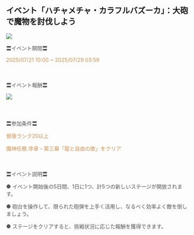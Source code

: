 ## イベント「ハチャメチャ・カラフルバズーカ」：大砲で魔物を討伐しよう
<img src="https://sdk.hoyoverse.com/upload/ann/2025/06/23/ddf10d024ebe4e2d15a6f1a8375ef741_3283309394855906439.jpg">
<p style="white-space: pre-wrap;"><span style="color:rgba(85,85,85,1)">〓イベント期間〓</span></p><p style="white-space: pre-wrap; text-align: left;"><span style="color:rgba(204,146,85,1)"><t class="t_lc" contenteditable="false"><span style="color:rgba(204,146,85,1)">2025/07/21 10:00</span></t> ~ <t class="t_lc" contenteditable="false"><span style="color:rgba(204,146,85,1)">2025/07/29 03:59</span></t></span></p><p style="white-space: pre-wrap; min-height: 1.5em; text-align: left;"><span style="color:rgba(85,85,85,1)"> </span></p><p style="white-space: pre-wrap; text-align: left;"><span style="color:rgba(85,85,85,1)">〓イベント報酬〓</span></p><p style="white-space: pre-wrap; min-height: 1.5em; text-align: left;"><img src="https://sdk.hoyoverse.com/upload/ann/2025/05/15/a70c45d7ad65f36b5ee1acf7d2e53d15_4255570538995361509.png" href="" style="border:none;vertical-align:middle;"></p><p style="white-space: pre-wrap; min-height: 1.5em; text-align: left;"></p><p style="white-space: pre-wrap; text-align: left;"><span style="color:rgba(85,85,85,1)">〓参加条件〓</span></p><p style="white-space: pre-wrap; text-align: left;"><span style="color:rgba(204,146,85,1)">冒険ランク20以上</span></p><p style="white-space: pre-wrap; text-align: left;"><span style="color:rgba(204,146,85,1)">魔神任務 序章・第三幕「龍と自由の歌」をクリア</span></p><p style="white-space: pre-wrap; min-height: 1.5em; text-align: left;"></p><p style="white-space: pre-wrap; text-align: left;"><span style="color:rgba(85,85,85,1)">〓イベント説明〓</span></p><p style="white-space: pre-wrap; text-align: left;"><span style="color:rgba(85,85,85,1)">● イベント開始後の5日間、1日に1つ、計5つの新しいステージが開放されます。</span></p><p style="white-space: pre-wrap; text-align: left;"><span style="color:rgba(85,85,85,1)">● 砲台を操作して、限られた砲弾を上手く活用し、なるべく効率よく敵を倒しましょう。</span></p><p style="white-space: pre-wrap; text-align: left;"><span style="color:rgba(85,85,85,1)">● ステージをクリアすると、挑戦状況に応じた報酬を獲得できます。</span></p>
